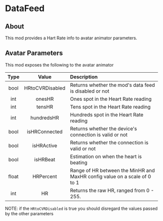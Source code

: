 # DataFeed

## About

This mod provides a Hart Rate info to avatar animator parameters.

## Avatar Parameters

This mod exposes the following to the avatar animator

| Type  |      Value      | Description                                                               |
| :---: | :-------------: | :------------------------------------------------------------------------ |
| bool  | HRtoCVRDisabled | Returns whether the mod's data feed is disabled or not                    |
|  int  |     onesHR      | Ones spot in the Heart Rate reading                                       |
|  int  |     tensHR      | Tens spot in the Heart Rate reading                                       |
|  int  |   hundredsHR    | Hundreds spot in the Heart Rate reading                                   |
| bool  |  isHRConnected  | Returns whether the device's connection is valid or not                   |
| bool  |   isHRActive    | Returns whether the connection is valid or not                            |
| bool  |    isHRBeat     | Estimation on when the heart is beating                                   |
| float |    HRPercent    | Range of HR between the MinHR and MaxHR config value on a scale of 0 to 1 |
|  int  |       HR        | Returns the raw HR, ranged from 0 - 255.                                  |

NOTE: if the `HRtoCVRDisabled` is true you should disregard the values passed by the other parameters
